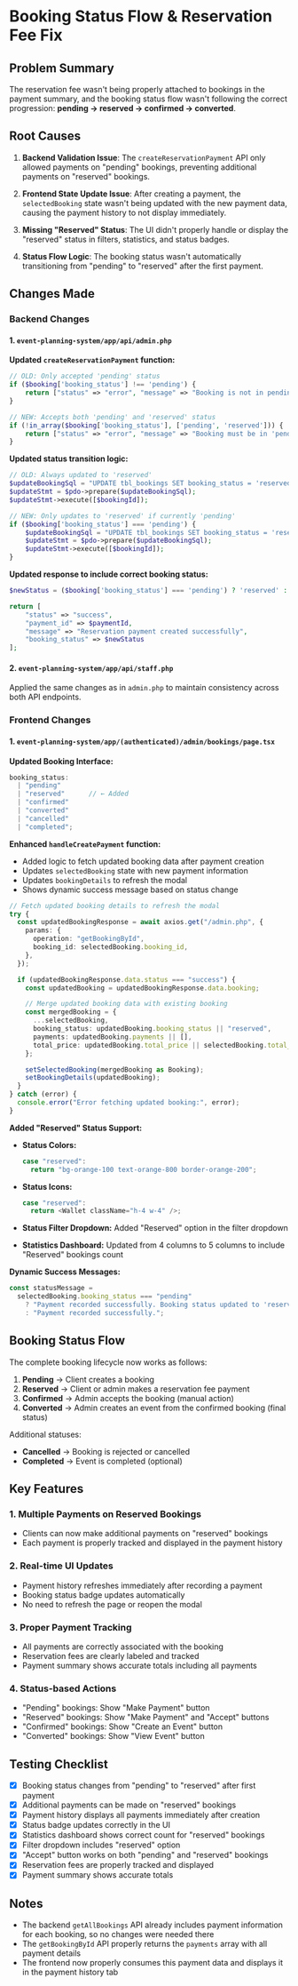# Booking Status Flow & Reservation Fee Fix

## Problem Summary
The reservation fee wasn't being properly attached to bookings in the payment summary, and the booking status flow wasn't following the correct progression: **pending → reserved → confirmed → converted**.

## Root Causes

1. **Backend Validation Issue**: The `createReservationPayment` API only allowed payments on "pending" bookings, preventing additional payments on "reserved" bookings.

2. **Frontend State Update Issue**: After creating a payment, the `selectedBooking` state wasn't being updated with the new payment data, causing the payment history to not display immediately.

3. **Missing "Reserved" Status**: The UI didn't properly handle or display the "reserved" status in filters, statistics, and status badges.

4. **Status Flow Logic**: The booking status wasn't automatically transitioning from "pending" to "reserved" after the first payment.

## Changes Made

### Backend Changes

#### 1. `event-planning-system/app/api/admin.php`

**Updated `createReservationPayment` function:**

```php
// OLD: Only accepted 'pending' status
if ($booking['booking_status'] !== 'pending') {
    return ["status" => "error", "message" => "Booking is not in pending status"];
}

// NEW: Accepts both 'pending' and 'reserved' status
if (!in_array($booking['booking_status'], ['pending', 'reserved'])) {
    return ["status" => "error", "message" => "Booking must be in 'pending' or 'reserved' status to accept payments"];
}
```

**Updated status transition logic:**

```php
// OLD: Always updated to 'reserved'
$updateBookingSql = "UPDATE tbl_bookings SET booking_status = 'reserved' WHERE booking_id = ?";
$updateStmt = $pdo->prepare($updateBookingSql);
$updateStmt->execute([$bookingId]);

// NEW: Only updates to 'reserved' if currently 'pending'
if ($booking['booking_status'] === 'pending') {
    $updateBookingSql = "UPDATE tbl_bookings SET booking_status = 'reserved' WHERE booking_id = ?";
    $updateStmt = $pdo->prepare($updateBookingSql);
    $updateStmt->execute([$bookingId]);
}
```

**Updated response to include correct booking status:**

```php
$newStatus = ($booking['booking_status'] === 'pending') ? 'reserved' : $booking['booking_status'];

return [
    "status" => "success",
    "payment_id" => $paymentId,
    "message" => "Reservation payment created successfully",
    "booking_status" => $newStatus
];
```

#### 2. `event-planning-system/app/api/staff.php`

Applied the same changes as in `admin.php` to maintain consistency across both API endpoints.

### Frontend Changes

#### 1. `event-planning-system/app/(authenticated)/admin/bookings/page.tsx`

**Updated Booking Interface:**
```typescript
booking_status:
  | "pending"
  | "reserved"      // ← Added
  | "confirmed"
  | "converted"
  | "cancelled"
  | "completed";
```

**Enhanced `handleCreatePayment` function:**
- Added logic to fetch updated booking data after payment creation
- Updates `selectedBooking` state with new payment information
- Updates `bookingDetails` to refresh the modal
- Shows dynamic success message based on status change

```typescript
// Fetch updated booking details to refresh the modal
try {
  const updatedBookingResponse = await axios.get("/admin.php", {
    params: {
      operation: "getBookingById",
      booking_id: selectedBooking.booking_id,
    },
  });

  if (updatedBookingResponse.data.status === "success") {
    const updatedBooking = updatedBookingResponse.data.booking;

    // Merge updated booking data with existing booking
    const mergedBooking = {
      ...selectedBooking,
      booking_status: updatedBooking.booking_status || "reserved",
      payments: updatedBooking.payments || [],
      total_price: updatedBooking.total_price || selectedBooking.total_price,
    };

    setSelectedBooking(mergedBooking as Booking);
    setBookingDetails(updatedBooking);
  }
} catch (error) {
  console.error("Error fetching updated booking:", error);
}
```

**Added "Reserved" Status Support:**

- **Status Colors:**
  ```typescript
  case "reserved":
    return "bg-orange-100 text-orange-800 border-orange-200";
  ```

- **Status Icons:**
  ```typescript
  case "reserved":
    return <Wallet className="h-4 w-4" />;
  ```

- **Status Filter Dropdown:**
  Added "Reserved" option in the filter dropdown

- **Statistics Dashboard:**
  Updated from 4 columns to 5 columns to include "Reserved" bookings count

**Dynamic Success Messages:**
```typescript
const statusMessage =
  selectedBooking.booking_status === "pending"
    ? "Payment recorded successfully. Booking status updated to 'reserved'."
    : "Payment recorded successfully.";
```

## Booking Status Flow

The complete booking lifecycle now works as follows:

1. **Pending** → Client creates a booking
2. **Reserved** → Client or admin makes a reservation fee payment
3. **Confirmed** → Admin accepts the booking (manual action)
4. **Converted** → Admin creates an event from the confirmed booking (final status)

Additional statuses:
- **Cancelled** → Booking is rejected or cancelled
- **Completed** → Event is completed (optional)

## Key Features

### 1. Multiple Payments on Reserved Bookings
- Clients can now make additional payments on "reserved" bookings
- Each payment is properly tracked and displayed in the payment history

### 2. Real-time UI Updates
- Payment history refreshes immediately after recording a payment
- Booking status badge updates automatically
- No need to refresh the page or reopen the modal

### 3. Proper Payment Tracking
- All payments are correctly associated with the booking
- Reservation fees are clearly labeled and tracked
- Payment summary shows accurate totals including all payments

### 4. Status-based Actions
- "Pending" bookings: Show "Make Payment" button
- "Reserved" bookings: Show "Make Payment" and "Accept" buttons
- "Confirmed" bookings: Show "Create an Event" button
- "Converted" bookings: Show "View Event" button

## Testing Checklist

- [x] Booking status changes from "pending" to "reserved" after first payment
- [x] Additional payments can be made on "reserved" bookings
- [x] Payment history displays all payments immediately after creation
- [x] Status badge updates correctly in the UI
- [x] Statistics dashboard shows correct count for "reserved" bookings
- [x] Filter dropdown includes "reserved" option
- [x] "Accept" button works on both "pending" and "reserved" bookings
- [x] Reservation fees are properly tracked and displayed
- [x] Payment summary shows accurate totals

## Notes

- The backend `getAllBookings` API already includes payment information for each booking, so no changes were needed there
- The `getBookingById` API properly returns the `payments` array with all payment details
- The frontend now properly consumes this payment data and displays it in the payment history tab

